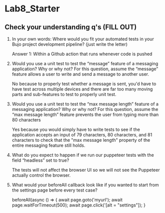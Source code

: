 # Lab8_Starter

## Check your understanding q's (FILL OUT)
1. In your own words: Where would you fit your automated tests in your Bujo project development pipeline? (just write the letter)
   

   Answer 1: Within a Github action that runs whenever code is pushed


2. Would you use a unit test to test the “message” feature of a messaging application? Why or why not? For this question, assume the “message” feature allows a user to write and send a message to another user.


    No because to properly test whether a message is sent, you'd have to have test across multiple devices and there are far too many moving parts and sub-features to test to properly unit test.


3. Would you use a unit test to test the “max message length” feature of a messaging application? Why or why not? For this question, assume the “max message length” feature prevents the user from typing more than 80 characters


    Yes because you would simply have to write tests to see if the application accepts an input of 79 characters, 80 characters, and 81 characters to check that the "max message length" property of the entire messaging feature still holds.
    

4. What do you expect to happen if we run our puppeteer tests with the field “headless” set to true?

    The tests will not affect the browser UI so we will not see the Puppeteer actually control the browser.

5. What would your beforeAll callback look like if you wanted to start from the settings page before every test case?

    beforeAll(async () => {
        await page.goto('myurl');
        await page.waitForTimeout(500);
        await page.click('[alt = "settings"]);
    }

